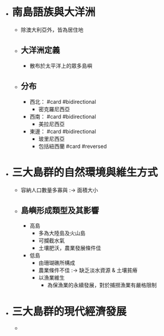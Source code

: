 - # 南島語族與大洋洲
	- 除澳大利亞外，皆為居住地
	- ## 大洋洲定義
		- 散布於太平洋上的眾多島嶼
	- ## 分布
		- 西北： #card #bidirectional
			- 密克羅尼西亞
		- 西南： #card #bidirectional
			- 美拉尼西亞
		- 東邊： #card #bidirectional
			- 玻里尼西亞
			- 包括紐西蘭 #card #reversed
- # 三大島群的自然環境與維生方式
	- 容納人口數量多寡與 :-> 面積大小
	- ## 島嶼形成類型及其影響
		- 高島
			- 多為大陸島及火山島
			- 可攔截水氣
			- 土壤肥沃，農業發展條件佳
		- 低島
			- 由珊瑚礁所構成
			- 農業條件不佳 :-> 缺乏淡水資源 & 土壤貧瘠
			- 以漁業維生
				- 為保漁業的永續發展，對於捕撈漁業有嚴格限制
- # 三大島群的現代經濟發展
	-